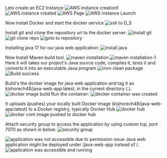 Lets create an EC2 Instance
![AWS instance creation1](https://github.com/user-attachments/assets/01f984e4-8ec6-41d8-8505-6315e76f6b12)
![AWS instance created](https://github.com/user-attachments/assets/29408be0-f2c8-42af-a07a-aec2627ab0e5)
![AWS Page](https://github.com/user-attachments/assets/56ea3679-71c9-4b11-98e7-a1e9952d51cb)
![AWS instance Launch](https://github.com/user-attachments/assets/f659abde-faca-4c4d-b479-60f435096070)

Now install Docker and start the docker service
![ssh to D_S](https://github.com/user-attachments/assets/b96c23a1-b266-4a87-aede-d5d6823b1681)

Install git and clone the repository url to the docker server:
![install git](https://github.com/user-attachments/assets/cb713412-0f09-4c8e-9253-ac7a3c3ae9f3)
![git clone repo](https://github.com/user-attachments/assets/25fb96d4-63b4-4dd2-a063-0881f0329b3c)
![goto to repository](https://github.com/user-attachments/assets/9c22f1a1-8b7c-4e37-9d1e-0678c952fa38)

Installing java 17 for our java web application:
![install java](https://github.com/user-attachments/assets/9b5d4c21-5ce1-4495-8d17-833394f25131)

Now Install Maven build tool.
![maven installation](https://github.com/user-attachments/assets/d0f60745-72e2-4fe0-a9d0-28bedcc20d3f)
![maven installation-1](https://github.com/user-attachments/assets/78d761ca-6333-434e-97ab-571f3bb8cfab)
Here it will takes our project's Java source code, compiles it, tests it and converts it into an executable Java program
![mvn clean package](https://github.com/user-attachments/assets/147517bf-9e5a-49c0-bf01-a6467558e3df)
![Build success](https://github.com/user-attachments/assets/ff537108-83d5-4684-a102-f988f4cb75b0)

Build's the docker image for java web application and tag it as kishorech48/java-web-app:latest, in the current directory (.).
![docker image build](https://github.com/user-attachments/assets/a6889da2-a805-4922-a1ec-386933accca0)
Run the container:
![docker container was created](https://github.com/user-attachments/assets/8fef57d0-3f8a-46e5-a3d0-4db8b23e9470)

It uploads (pushes) your locally built Docker image  (kishorech48/java-web-app:latest) to a Docker registry, typically Docker Hub
![docker hub](https://github.com/user-attachments/assets/d078441d-f687-42aa-854b-59bbb6cb05a3)
![docker cont image pushed to docker hub](https://github.com/user-attachments/assets/e97396d6-3ac4-4e5b-83b4-204a41a66ffc)

Attach security group to access the application by using custom tcp, port 7070 as shown in below.
![security group](https://github.com/user-attachments/assets/fa2fd168-6966-43f0-8004-7a85deeb3b27)

![application was not accessible due to permission issue](https://github.com/user-attachments/assets/50ecba35-e5aa-48f1-a26c-60bcc86ec1fd)
Java web application might be deployed under /java-web-app instead of /.
![application was accessible and running](https://github.com/user-attachments/assets/3a76715b-4f24-4067-87ba-ef09c43f09f2)
